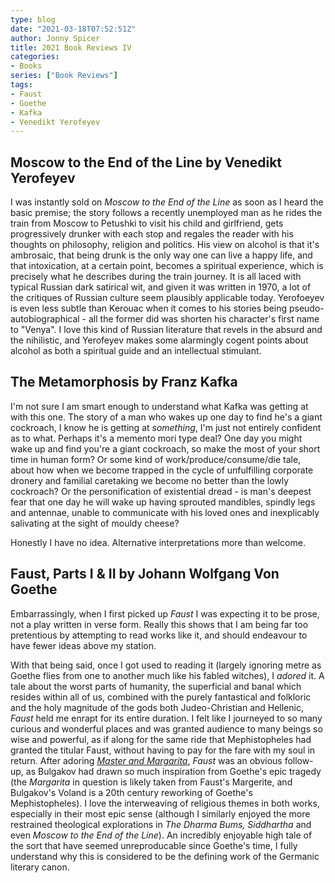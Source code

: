```yaml
---
type: blog
date: "2021-03-18T07:52:51Z"
author: Jonny Spicer
title: 2021 Book Reviews IV
categories:
- Books
series: ["Book Reviews"]
tags:
- Faust
- Goethe
- Kafka
- Venedikt Yerofeyev
---
```

## Moscow to the End of the Line by Venedikt Yerofeyev

I was instantly sold on *Moscow to the End of the Line* as soon as I heard the basic premise; the story follows a recently unemployed man as he rides the train from Moscow to Petushki
to visit his child and girlfriend, gets progressively drunker with each stop and regales the reader with his thoughts on philosophy, religion and politics. His view on alcohol is that
it's ambrosaic, that being drunk is the only way one can live a happy life, and that intoxication, at a certain point, becomes a spiritual experience, which is precisely what he
describes during the train journey. It is all laced with typical Russian dark satirical wit, and given it was written in 1970, a lot of the critiques of Russian culture seem plausibly
applicable today. Yerofoeyev is even less subtle than Kerouac when it comes to his stories being pseudo-autobiographical - all the former did was shorten his character's first name to
"Venya". I love this kind of Russian literature that revels in the absurd and the nihilistic, and Yerofeyev makes some alarmingly cogent points about alcohol as both a spiritual guide
and an intellectual stimulant.

## The Metamorphosis by Franz Kafka

I'm not sure I am smart enough to understand what Kafka was getting at with this one. The story of a man who wakes up one day to find he's a giant cockroach, I know he is getting
at *something*, I'm just not entirely confident as to what. Perhaps it's a memento mori type deal? One day you might wake up and find you're a giant cockroach, so make the most of
your short time in human form? Or some kind of work/produce/consume/die tale, about how when we become trapped in the cycle of unfulfilling corporate dronery and familial caretaking
we become no better than the lowly cockroach? Or the personification of existential dread - is man's deepest fear that one day he will wake up having sprouted mandibles, spindly legs
and antennae, unable to communicate with his loved ones and inexplicably salivating at the sight of mouldy cheese?

Honestly I have no idea. Alternative interpretations more than welcome.

## Faust, Parts I & II by Johann Wolfgang Von Goethe

Embarrassingly, when I first picked up *Faust* I was expecting it to be prose, not a play written in verse form. Really this shows that I am being far too pretentious by attempting to
read works like it, and should endeavour to have fewer ideas above my station.

With that being said, once I got used to reading it (largely ignoring metre as Goethe flies from one to another much like his fabled witches), I *adored* it. A tale about the worst
parts of humanity, the superficial and banal which resides within all of us, combined with the purely fantastical and folkloric and the holy magnitude of the gods both Judeo-Christian
and Hellenic, *Faust* held me enrapt for its entire duration. I felt like I journeyed to so many curious and wonderful places and was granted audience to many beings so wise and
powerful, as if along for the same ride that Mephistopheles had granted the titular Faust, without having to pay for the fare with my soul in return. After adoring [*Master and Margarita*,](/blog/book-reviews-the-master-and-margarita-by-mikhail-bulgakov) *Faust* was an obvious follow-up, as Bulgakov had drawn so much inspiration from Goethe's epic
tragedy (the *Margarita* in question is likely taken from Faust's Margerite, and Bulgakov's Voland is a 20th century reworking of Goethe's Mephistopheles). I love the interweaving of
religious themes in both works, especially in their most epic sense (although I similarly enjoyed the more restrained theological explorations in *The Dharma Bums, Siddhartha* and
even *Moscow to the End of the Line*). An incredibly enjoyable high tale of the sort that have seemed unreproducable since Goethe's time, I fully understand why this is considered to
be the defining work of the Germanic literary canon.
